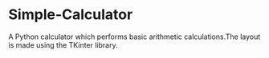 # Simple-Calculator

A Python calculator which performs basic arithmetic calculations.The layout is made using the TKinter library.
